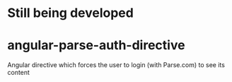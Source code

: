 # Still being developed

# angular-parse-auth-directive
Angular directive which forces the user to login (with Parse.com) to see its content
